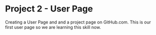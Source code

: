 # Project 2 - User Page

Creating a User Page and and a project page on GitHub.com. This is our first user page so we are learning this skill now.
